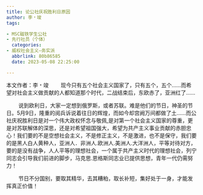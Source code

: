 ```yaml
---
title: 论公社庆祝胜利日原因
author: 李﹡竣
tags:

- MSC磁铁学生公社
- 先行社员（个体）
  categories:
- 威权社会主义—务实派
  abbrlink: 80b86585
  date: 2023-05-08 22:25:00

---
```


本文作者：李﹡竣
 &emsp;&emsp;现今只有五个社会主义国家了，只有五个，五个……而希望对社会主义做贡献的人都知道那个时代，二战结束后，东欧赤了，亚洲红了……

 &emsp;&emsp; 说到欧利日，大家一定想到俄罗斯，或者苏联。难是他们的节日，神圣的节日。5月9日，隆重的阅兵诉说着往日的辉煌，而如今却宫阙万间都做了土……而公社庆祝胜利日是对一个伟大政权怀念与敬佩,是对第一个社会主义国家的尊重，更是对苏联解体的深思，还是对希望祖国强大，希望为共产主义事业贡献的赤胆忠心！我们要的不是空想社会主义，不是修正主义，不是激进，也不是保守，我们要的是黑人白人黄种人，亚洲人．非洲人.欧洲人.美洲人.大洋洲人，平等对待对方，要的是没有战争，人人平等的理想社会，一个属于共产主义时代的理想社会，列宁同志会引导我们前进的脚步，马克思.恩格斯同志业已提供思想，青年一代仍需努力！

&emsp;&emsp; 节日不分国别，要取其精华，去其糟粕，取长补短，集好处于一身，才能发挥真正价值！
